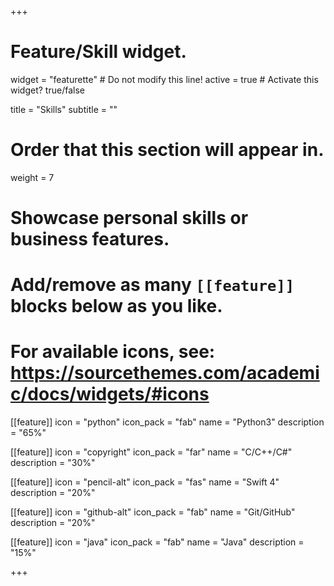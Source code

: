 +++
# Feature/Skill widget.
widget = "featurette"  # Do not modify this line!
active = true  # Activate this widget? true/false

title = "Skills"
subtitle = ""

# Order that this section will appear in.
weight = 7

# Showcase personal skills or business features.
#
# Add/remove as many `[[feature]]` blocks below as you like.
#
# For available icons, see: https://sourcethemes.com/academic/docs/widgets/#icons

[[feature]]
  icon = "python"
  icon_pack = "fab"
  name = "Python3"
  description = "65%"

[[feature]]
  icon = "copyright"
  icon_pack = "far"
  name = "C/C++/C#"
  description = "30%"  

[[feature]]
  icon = "pencil-alt"
  icon_pack = "fas"
  name = "Swift 4"
  description = "20%"

[[feature]]
  icon = "github-alt"
  icon_pack = "fab"
  name = "Git/GitHub"
  description = "20%"

[[feature]]
  icon = "java"
  icon_pack = "fab"
  name = "Java"
  description = "15%"

+++

